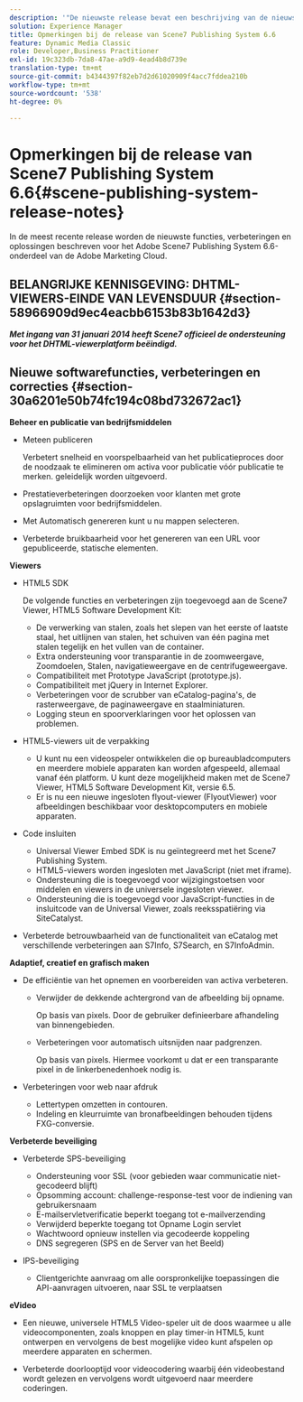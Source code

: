 ```yaml
---
description: '"De nieuwste release bevat een beschrijving van de nieuwste functies, verbeteringen en oplossingen voor Adobe Scene7 Publishing System 6.6, onderdeel van de Adobe Experience Manager-oplossing in de Adobe Marketing Cloud."'
solution: Experience Manager
title: Opmerkingen bij de release van Scene7 Publishing System 6.6
feature: Dynamic Media Classic
role: Developer,Business Practitioner
exl-id: 19c323db-7da8-47ae-a9d9-4ead4b8d739e
translation-type: tm+mt
source-git-commit: b4344397f82eb7d2d61020909f4acc7fddea210b
workflow-type: tm+mt
source-wordcount: '538'
ht-degree: 0%

---
```


# Opmerkingen bij de release van Scene7 Publishing System 6.6{#scene-publishing-system-release-notes}

In de meest recente release worden de nieuwste functies, verbeteringen en oplossingen beschreven voor het Adobe Scene7 Publishing System 6.6-onderdeel van de Adobe Marketing Cloud.

## BELANGRIJKE KENNISGEVING: DHTML-VIEWERS-EINDE VAN LEVENSDUUR {#section-58966909d9ec4eacbb6153b83b1642d3}

***Met ingang van 31 januari 2014 heeft Scene7 officieel de ondersteuning voor het DHTML-viewerplatform beëindigd.***

## Nieuwe softwarefuncties, verbeteringen en correcties {#section-30a6201e50b74fc194c08bd732672ac1}

**Beheer en publicatie van bedrijfsmiddelen**

* Meteen publiceren

   Verbetert snelheid en voorspelbaarheid van het publicatieproces door de noodzaak te elimineren om activa voor publicatie vóór publicatie te merken. geleidelijk worden uitgevoerd.

* Prestatieverbeteringen doorzoeken voor klanten met grote opslagruimten voor bedrijfsmiddelen.
* Met Automatisch genereren kunt u nu mappen selecteren.
* Verbeterde bruikbaarheid voor het genereren van een URL voor gepubliceerde, statische elementen.

**Viewers**

* HTML5 SDK

   De volgende functies en verbeteringen zijn toegevoegd aan de Scene7 Viewer, HTML5 Software Development Kit:

   * De verwerking van stalen, zoals het slepen van het eerste of laatste staal, het uitlijnen van stalen, het schuiven van één pagina met stalen tegelijk en het vullen van de container.
   * Extra ondersteuning voor transparantie in de zoomweergave, Zoomdoelen, Stalen, navigatieweergave en de centrifugeweergave.
   * Compatibiliteit met Prototype JavaScript (prototype.js).
   * Compatibiliteit met jQuery in Internet Explorer.
   * Verbeteringen voor de scrubber van eCatalog-pagina&#39;s, de rasterweergave, de paginaweergave en staalminiaturen.
   * Logging steun en spoorverklaringen voor het oplossen van problemen.

* HTML5-viewers uit de verpakking

   * U kunt nu een videospeler ontwikkelen die op bureaubladcomputers en meerdere mobiele apparaten kan worden afgespeeld, allemaal vanaf één platform. U kunt deze mogelijkheid maken met de Scene7 Viewer, HTML5 Software Development Kit, versie 6.5.
   * Er is nu een nieuwe ingesloten flyout-viewer (FlyoutViewer) voor afbeeldingen beschikbaar voor desktopcomputers en mobiele apparaten.

* Code insluiten

   * Universal Viewer Embed SDK is nu geïntegreerd met het Scene7 Publishing System.
   * HTML5-viewers worden ingesloten met JavaScript (niet met iframe).
   * Ondersteuning die is toegevoegd voor wijzigingstoetsen voor middelen en viewers in de universele ingesloten viewer.
   * Ondersteuning die is toegevoegd voor JavaScript-functies in de insluitcode van de Universal Viewer, zoals reeksspatiëring via SiteCatalyst.

* Verbeterde betrouwbaarheid van de functionaliteit van eCatalog met verschillende verbeteringen aan S7Info, S7Search, en S7InfoAdmin.

**Adaptief, creatief en grafisch maken**

* De efficiëntie van het opnemen en voorbereiden van activa verbeteren.

   * Verwijder de dekkende achtergrond van de afbeelding bij opname.

      Op basis van pixels. Door de gebruiker definieerbare afhandeling van binnengebieden.
   * Verbeteringen voor automatisch uitsnijden naar padgrenzen.

      Op basis van pixels. Hiermee voorkomt u dat er een transparante pixel in de linkerbenedenhoek nodig is.

* Verbeteringen voor web naar afdruk

   * Lettertypen omzetten in contouren.
   * Indeling en kleurruimte van bronafbeeldingen behouden tijdens FXG-conversie.

**Verbeterde beveiliging**

* Verbeterde SPS-beveiliging

   * Ondersteuning voor SSL (voor gebieden waar communicatie niet-gecodeerd blijft)
   * Opsomming account: challenge-response-test voor de indiening van gebruikersnaam
   * E-mailservletverificatie beperkt toegang tot e-mailverzending
   * Verwijderd beperkte toegang tot Opname Login servlet
   * Wachtwoord opnieuw instellen via gecodeerde koppeling
   * DNS segregeren (SPS en de Server van het Beeld)

* IPS-beveiliging

   * Clientgerichte aanvraag om alle oorspronkelijke toepassingen die API-aanvragen uitvoeren, naar SSL te verplaatsen

**eVideo**

* Een nieuwe, universele HTML5 Video-speler uit de doos waarmee u alle videocomponenten, zoals knoppen en play timer-in HTML5, kunt ontwerpen en vervolgens de best mogelijke video kunt afspelen op meerdere apparaten en schermen.

<!--   See [About using HTML5 video](http://help.adobe.com/en_US/scene7/using/WS98ca2e6790647c064dcc4e2c1399dadca0f-8000.html). -->

* Verbeterde doorlooptijd voor videocodering waarbij één videobestand wordt gelezen en vervolgens wordt uitgevoerd naar meerdere coderingen.
